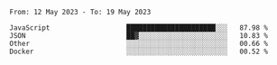 <!--START_SECTION:waka-->

```text
From: 12 May 2023 - To: 19 May 2023

JavaScript                   ██████████████████████░░░   87.98 %
JSON                         ██▓░░░░░░░░░░░░░░░░░░░░░░   10.83 %
Other                        ░░░░░░░░░░░░░░░░░░░░░░░░░   00.66 %
Docker                       ░░░░░░░░░░░░░░░░░░░░░░░░░   00.52 %
```

<!--END_SECTION:waka-->
